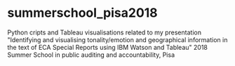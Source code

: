 # summerschool_pisa2018
Python cripts and Tableau visualisations related to my presentation "Identifying and visualising tonality/emotion and geographical information in the text of ECA Special Reports using IBM Watson and Tableau"
2018 Summer School in public auditing and accountability, Pisa
